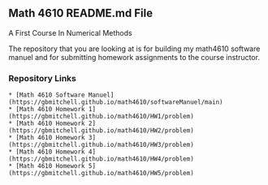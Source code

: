 ## Math 4610 README.md File
A First Course In Numerical Methods

The repository that you are looking at is for building my math4610 software  
manuel and for submitting homework assignments to the course instructor.

### Repository Links

    * [Math 4610 Software Manuel](https://gbmitchell.github.io/math4610/softwareManuel/main)
    * [Math 4610 Homework 1](https://gbmitchell.github.io/math4610/HW1/problem)
    * [Math 4610 Homework 2](https://gbmitchell.github.io/math4610/HW2/problem)
    * [Math 4610 Homework 3](https://gbmitchell.github.io/math4610/HW3/problem)
    * [Math 4610 Homework 4](https://gbmitchell.github.io/math4610/HW4/problem)
    * [Math 4610 Homework 5](https://gbmitchell.github.io/math4610/HW5/problem)
